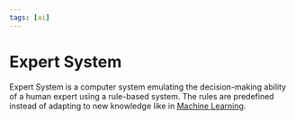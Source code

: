 ```yaml
---
tags: [ai]
---
```


# Expert System

Expert System is a computer system emulating the decision-making ability of a
human expert using a rule-based system. The rules are predefined instead of
adapting to new knowledge like in [Machine Learning](202211082220.md).
